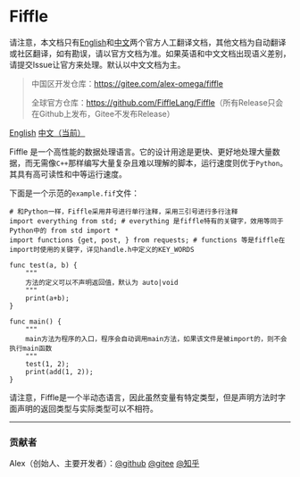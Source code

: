 # Fiffle

请注意，本文档只有<a href="https://github.com/FiffleLang/Fiffle/blob/main/docs/english.md">English</a>和<a href="https://github.com/FiffleLang/Fiffle/README.md">中文</a>两个官方人工翻译文档，其他文档为自动翻译或社区翻译，如有勘误，请以官方文档为准。如果英语和中文文档出现语义差别，请提交Issue让官方来处理。默认以中文文档为主。

> 中国区开发仓库：<a href="https://gitee.com/alex-omega/fiffle">https://gitee.com/alex-omega/fiffle</a>
> 
> 全球官方仓库：<a href="https://github.com/FiffleLang/Fiffle">https://github.com/FiffleLang/Fiffle</a>（所有Release只会在Github上发布，Gitee不发布Release）

<a href="https://github.com/FiffleLang/Fiffle/blob/main/docs/english.md">English</a> <a href="https://github.com/FiffleLang/Fiffle/README.md">中文（当前）</a>

Fiffle 是一个高性能的数据处理语言。它的设计用途是更快、更好地处理大量数据，而无需像`C++`那样编写大量复杂且难以理解的脚本，运行速度则优于`Python`。其具有高可读性和中等运行速度。

下面是一个示范的`example.fif`文件：

```fif
# 和Python一样，Fiffle采用井号进行单行注释，采用三引号进行多行注释
import everything from std; # everything 是fiffle特有的关键字，效用等同于Python中的 from std import *
import functions {get, post, } from requests; # functions 等是fiffle在import时使用的关键字，详见handle.h中定义的KEY_WORDS

func test(a, b) {
    """
    方法的定义可以不声明返回值，默认为 auto|void
    """
    print(a+b);
}

func main() { 
    """
    main方法为程序的入口，程序会自动调用main方法，如果该文件是被import的，则不会执行main函数
    """
    test(1, 2);
    print(add(1, 2));
}
```
请注意，Fiffle是一个半动态语言，因此虽然变量有特定类型，但是声明方法时字面声明的返回类型与实际类型可以不相符。


---
### 贡献者
Alex（创始人、主要开发者）：<a href="https://github.com/ZYpS-leader">@github</a> <a href="https://gitee.com/alex-omega">@gitee</a> <a href="https://www.zhihu.com/people/78-79-65-17">@知乎</a>